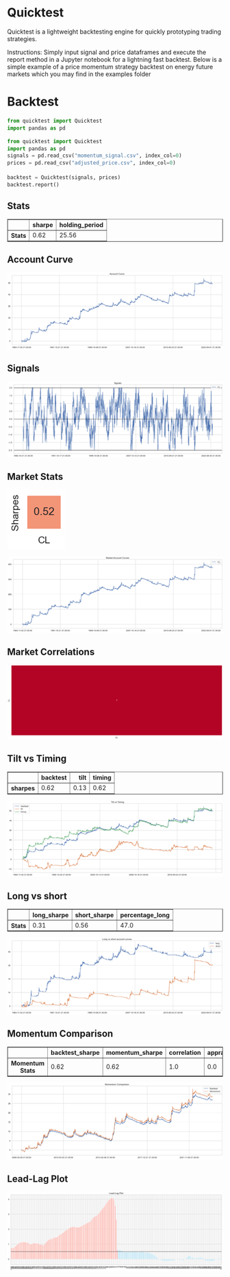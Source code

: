 # Quicktest

Quicktest is a lightweight backtesting engine for quickly prototyping trading strategies.

Instructions: Simply input signal and price dataframes and execute the report method in a Jupyter notebook for a lightning fast backtest. Below is a simple example of a price momentum strategy backtest on energy future markets which you may find in the examples folder

# Backtest
```python
from quicktest import Quicktest
import pandas as pd
```


```python
from quicktest import Quicktest
import pandas as pd
signals = pd.read_csv("momentum_signal.csv", index_col=0)
prices = pd.read_csv("adjusted_price.csv", index_col=0)

backtest = Quicktest(signals, prices)
backtest.report()
```


## Stats



<table border="1" class="dataframe">
  <thead>
    <tr style="text-align: right;">
      <th></th>
      <th>sharpe</th>
      <th>holding_period</th>
    </tr>
  </thead>
  <tbody>
    <tr>
      <th>Stats</th>
      <td>0.62</td>
      <td>25.56</td>
    </tr>
  </tbody>
</table>



## Account Curve



    
![png](readme_files/readme_1_3.png)
    



## Signals



    
![png](readme_files/readme_1_5.png)
    



## Market Stats



    
![png](readme_files/readme_1_7.png)
    



    
![png](readme_files/readme_1_8.png)
    



## Market Correlations



    
![png](readme_files/readme_1_10.png)
    



## Tilt vs Timing



<table border="1" class="dataframe">
  <thead>
    <tr style="text-align: right;">
      <th></th>
      <th>backtest</th>
      <th>tilt</th>
      <th>timing</th>
    </tr>
  </thead>
  <tbody>
    <tr>
      <th>sharpes</th>
      <td>0.62</td>
      <td>0.13</td>
      <td>0.62</td>
    </tr>
  </tbody>
</table>



    
![png](readme_files/readme_1_13.png)
    



## Long vs short



<table border="1" class="dataframe">
  <thead>
    <tr style="text-align: right;">
      <th></th>
      <th>long_sharpe</th>
      <th>short_sharpe</th>
      <th>percentage_long</th>
    </tr>
  </thead>
  <tbody>
    <tr>
      <th>Stats</th>
      <td>0.31</td>
      <td>0.56</td>
      <td>47.0</td>
    </tr>
  </tbody>
</table>



    
![png](readme_files/readme_1_16.png)
    



## Momentum Comparison



<table border="1" class="dataframe">
  <thead>
    <tr style="text-align: right;">
      <th></th>
      <th>backtest_sharpe</th>
      <th>momentum_sharpe</th>
      <th>correlation</th>
      <th>appraisal</th>
    </tr>
  </thead>
  <tbody>
    <tr>
      <th>Momentum Stats</th>
      <td>0.62</td>
      <td>0.62</td>
      <td>1.0</td>
      <td>0.0</td>
    </tr>
  </tbody>
</table>



    
![png](readme_files/readme_1_19.png)
    



## Lead-Lag Plot



    
![png](readme_files/readme_1_21.png)
    



```python

```
